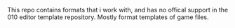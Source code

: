 This repo contains formats that i work with, and has no offical support in the 010 editor template repository.
Mostly format templates of game files.
